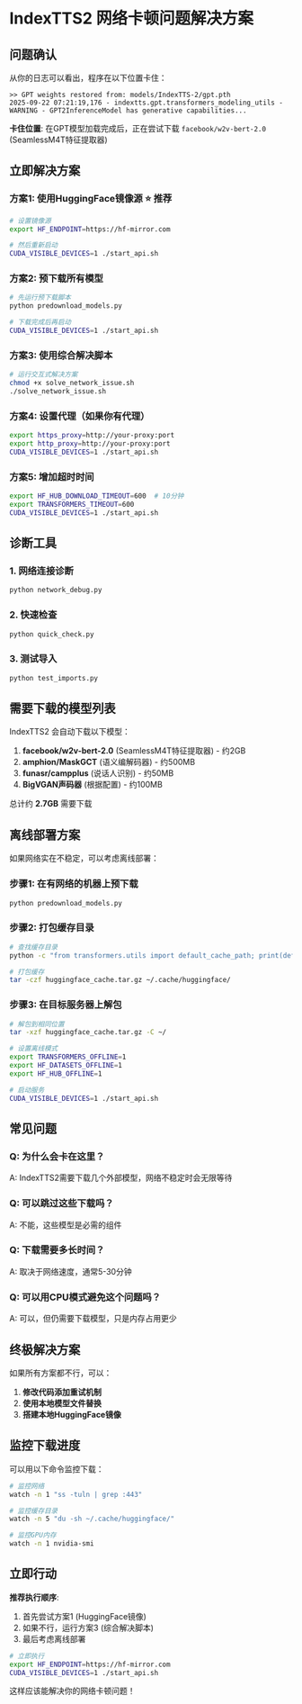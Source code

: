 # IndexTTS2 网络卡顿问题解决方案

## 问题确认

从你的日志可以看出，程序在以下位置卡住：
```
>> GPT weights restored from: models/IndexTTS-2/gpt.pth
2025-09-22 07:21:19,176 - indextts.gpt.transformers_modeling_utils - WARNING - GPT2InferenceModel has generative capabilities...
```

**卡住位置**: 在GPT模型加载完成后，正在尝试下载 `facebook/w2v-bert-2.0` (SeamlessM4T特征提取器)

## 立即解决方案

### 方案1: 使用HuggingFace镜像源 ⭐ 推荐

```bash
# 设置镜像源
export HF_ENDPOINT=https://hf-mirror.com

# 然后重新启动
CUDA_VISIBLE_DEVICES=1 ./start_api.sh
```

### 方案2: 预下载所有模型

```bash
# 先运行预下载脚本
python predownload_models.py

# 下载完成后再启动
CUDA_VISIBLE_DEVICES=1 ./start_api.sh
```

### 方案3: 使用综合解决脚本

```bash
# 运行交互式解决方案
chmod +x solve_network_issue.sh
./solve_network_issue.sh
```

### 方案4: 设置代理（如果你有代理）

```bash
export https_proxy=http://your-proxy:port
export http_proxy=http://your-proxy:port
CUDA_VISIBLE_DEVICES=1 ./start_api.sh
```

### 方案5: 增加超时时间

```bash
export HF_HUB_DOWNLOAD_TIMEOUT=600  # 10分钟
export TRANSFORMERS_TIMEOUT=600
CUDA_VISIBLE_DEVICES=1 ./start_api.sh
```

## 诊断工具

### 1. 网络连接诊断
```bash
python network_debug.py
```

### 2. 快速检查
```bash
python quick_check.py
```

### 3. 测试导入
```bash
python test_imports.py
```

## 需要下载的模型列表

IndexTTS2 会自动下载以下模型：

1. **facebook/w2v-bert-2.0** (SeamlessM4T特征提取器) - 约2GB
2. **amphion/MaskGCT** (语义编解码器) - 约500MB  
3. **funasr/campplus** (说话人识别) - 约50MB
4. **BigVGAN声码器** (根据配置) - 约100MB

总计约 **2.7GB** 需要下载

## 离线部署方案

如果网络实在不稳定，可以考虑离线部署：

### 步骤1: 在有网络的机器上预下载
```bash
python predownload_models.py
```

### 步骤2: 打包缓存目录
```bash
# 查找缓存目录
python -c "from transformers.utils import default_cache_path; print(default_cache_path)"

# 打包缓存
tar -czf huggingface_cache.tar.gz ~/.cache/huggingface/
```

### 步骤3: 在目标服务器上解包
```bash
# 解包到相同位置
tar -xzf huggingface_cache.tar.gz -C ~/

# 设置离线模式
export TRANSFORMERS_OFFLINE=1
export HF_DATASETS_OFFLINE=1
export HF_HUB_OFFLINE=1

# 启动服务
CUDA_VISIBLE_DEVICES=1 ./start_api.sh
```

## 常见问题

### Q: 为什么会卡在这里？
A: IndexTTS2需要下载几个外部模型，网络不稳定时会无限等待

### Q: 可以跳过这些下载吗？
A: 不能，这些模型是必需的组件

### Q: 下载需要多长时间？
A: 取决于网络速度，通常5-30分钟

### Q: 可以用CPU模式避免这个问题吗？
A: 可以，但仍需要下载模型，只是内存占用更少

## 终极解决方案

如果所有方案都不行，可以：

1. **修改代码添加重试机制**
2. **使用本地模型文件替换**
3. **搭建本地HuggingFace镜像**

## 监控下载进度

可以用以下命令监控下载：

```bash
# 监控网络
watch -n 1 "ss -tuln | grep :443"

# 监控缓存目录
watch -n 5 "du -sh ~/.cache/huggingface/"

# 监控GPU内存
watch -n 1 nvidia-smi
```

## 立即行动

**推荐执行顺序**:

1. 首先尝试方案1 (HuggingFace镜像)
2. 如果不行，运行方案3 (综合解决脚本)  
3. 最后考虑离线部署

```bash
# 立即执行
export HF_ENDPOINT=https://hf-mirror.com
CUDA_VISIBLE_DEVICES=1 ./start_api.sh
```

这样应该能解决你的网络卡顿问题！ 